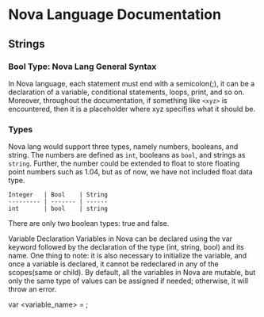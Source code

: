 # Nova Language Documentation

## Strings
### Bool Type: Nova Lang General Syntax

In Nova language, each statement must end with a semicolon(;), it can be a declaration of a variable, conditional statements, loops, print, and so on. Moreover, throughout the documentation, if something like `<xyz>` is encountered, then it is a placeholder where xyz specifies what it should be.

### Types

Nova lang would support three types, namely numbers, booleans, and string. The numbers are defined as `int`, booleans as `bool`, and strings as `string`. Further, the number could be extended to float to store floating point numbers such as 1.04, but as of now, we have not included float data type.

```nova
Integer   | Bool    | String
--------- | ------- | ------
int       | bool    | string
``` 
There are only two boolean types: true and false.

Variable Declaration
Variables in Nova can be declared using the var keyword followed by the declaration of the type (int, string, bool) and its name. One thing to note: it is also necessary to initialize the variable, and once a variable is declared, it cannot be redeclared in any of the scopes(same or child). By default, all the variables in Nova are mutable, but only the same type of values can be assigned if needed; otherwise, it will throw an error.

var <type> <variable_name> = <value>;

